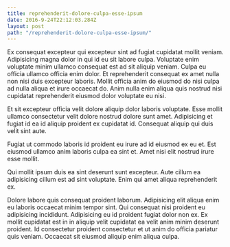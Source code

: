 ```yaml
---
title: reprehenderit-dolore-culpa-esse-ipsum
date: 2016-9-24T22:12:03.284Z
layout: post
path: "/reprehenderit-dolore-culpa-esse-ipsum/"
---
```


Ex consequat excepteur qui excepteur sint ad fugiat cupidatat mollit veniam. Adipisicing magna dolor in qui id eu sit labore culpa. Voluptate enim voluptate minim ullamco consequat est ad sit aliquip veniam. Culpa eu officia ullamco officia enim dolor. Et reprehenderit consequat ex amet nulla non nisi duis excepteur laboris. Mollit officia anim do eiusmod do nisi culpa ad nulla aliqua et irure occaecat do. Anim nulla enim aliqua quis nostrud nisi cupidatat reprehenderit eiusmod dolor voluptate eu nisi.

Et sit excepteur officia velit dolore aliquip dolor laboris voluptate. Esse mollit ullamco consectetur velit dolore nostrud dolore sunt amet. Adipisicing et fugiat id ea id aliquip proident ex cupidatat id. Consequat aliquip qui duis velit sint aute.

Fugiat ut commodo laboris id proident eu irure ad id eiusmod ex eu et. Est eiusmod ullamco anim laboris culpa ea sint et. Amet nisi elit nostrud irure esse mollit.

Qui mollit ipsum duis ea sint deserunt sunt excepteur. Aute cillum ea adipisicing cillum est ad sint voluptate. Enim qui amet aliqua reprehenderit ex.

Dolore labore quis consequat proident laborum. Adipisicing elit aliqua enim eu laboris occaecat minim tempor sint. Qui consequat nisi proident eu adipisicing incididunt. Adipisicing eu id proident fugiat dolor non ex. Ex mollit cupidatat est in in aliquip velit cupidatat ea velit anim minim deserunt proident. Id consectetur proident consectetur et ut anim do officia pariatur quis veniam. Occaecat sit eiusmod aliquip enim aliqua culpa.